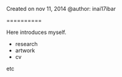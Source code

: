 
Created on nov 11, 2014
@author: inai17ibar

==========

Here introduces myself.

* research
* artwork
* cv

etc
